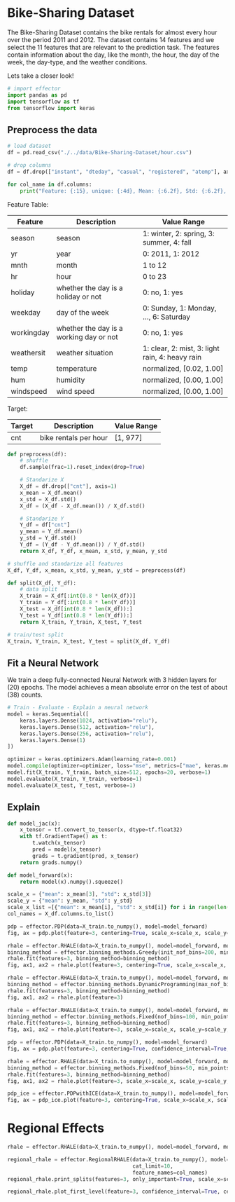 # Bike-Sharing Dataset

The Bike-Sharing Dataset contains the bike rentals for almost every hour over the period 2011 and 2012. 
The dataset contains 14 features and we select the 11 features that are relevant to the prediction task. 
The features contain information about the day, like the month, the hour, the day of the week, the day-type,
and the weather conditions. 

Lets take a closer look!


```python
# import effector
import pandas as pd
import tensorflow as tf
from tensorflow import keras
```

## Preprocess the data


```python
# load dataset
df = pd.read_csv("./../data/Bike-Sharing-Dataset/hour.csv")

# drop columns
df = df.drop(["instant", "dteday", "casual", "registered", "atemp"], axis=1)
```


```python
for col_name in df.columns:
    print("Feature: {:15}, unique: {:4d}, Mean: {:6.2f}, Std: {:6.2f}, Min: {:6.2f}, Max: {:6.2f}".format(col_name, len(df[col_name].unique()), df[col_name].mean(), df[col_name].std(), df[col_name].min(), df[col_name].max()))
```

Feature Table:

| Feature      | Description                            | Value Range                                         |
|--------------|----------------------------------------|-----------------------------------------------------|
| season       | season                                 | 1: winter, 2: spring, 3: summer, 4: fall            |
| yr           | year                                   | 0: 2011, 1: 2012                                    |
| mnth         | month                                  | 1 to 12                                             |
| hr           | hour                                   | 0 to 23                                             |
| holiday      | whether the day is a holiday or not    | 0: no, 1: yes                                       |
| weekday      | day of the week                        | 0: Sunday, 1: Monday, …, 6: Saturday                |
| workingday   | whether the day is a working day or not | 0: no, 1: yes                                      |
| weathersit   | weather situation                      | 1: clear, 2: mist, 3: light rain, 4: heavy rain     |
| temp         | temperature                            | normalized, [0.02, 1.00]                            |
| hum          | humidity                               | normalized, [0.00, 1.00]                            |
| windspeed    | wind speed                             | normalized, [0.00, 1.00]                            |


Target:

| Target       | Description                            | Value Range                                         |
|--------------|----------------------------------------|-----------------------------------------------------|
| cnt          | bike rentals per hour                  | [1, 977]                                            |



```python
def preprocess(df):
    # shuffle
    df.sample(frac=1).reset_index(drop=True)

    # Standarize X
    X_df = df.drop(["cnt"], axis=1)
    x_mean = X_df.mean()
    x_std = X_df.std()
    X_df = (X_df - X_df.mean()) / X_df.std()

    # Standarize Y
    Y_df = df["cnt"]
    y_mean = Y_df.mean()
    y_std = Y_df.std()
    Y_df = (Y_df - Y_df.mean()) / Y_df.std()
    return X_df, Y_df, x_mean, x_std, y_mean, y_std

# shuffle and standarize all features
X_df, Y_df, x_mean, x_std, y_mean, y_std = preprocess(df)
```


```python
def split(X_df, Y_df):
    # data split
    X_train = X_df[:int(0.8 * len(X_df))]
    Y_train = Y_df[:int(0.8 * len(Y_df))]
    X_test = X_df[int(0.8 * len(X_df)):]
    Y_test = Y_df[int(0.8 * len(Y_df)):]
    return X_train, Y_train, X_test, Y_test

# train/test split
X_train, Y_train, X_test, Y_test = split(X_df, Y_df)
```

## Fit a Neural Network

We train a deep fully-connected Neural Network with 3 hidden layers for \(20\) epochs. 
The model achieves a mean absolute error on the test of about \(38\) counts.


```python
# Train - Evaluate - Explain a neural network
model = keras.Sequential([
    keras.layers.Dense(1024, activation="relu"),
    keras.layers.Dense(512, activation="relu"),
    keras.layers.Dense(256, activation="relu"),
    keras.layers.Dense(1)
])

optimizer = keras.optimizers.Adam(learning_rate=0.001)
model.compile(optimizer=optimizer, loss="mse", metrics=["mae", keras.metrics.RootMeanSquaredError()])
model.fit(X_train, Y_train, batch_size=512, epochs=20, verbose=1)
model.evaluate(X_train, Y_train, verbose=1)
model.evaluate(X_test, Y_test, verbose=1)

```

## Explain


```python
def model_jac(x):
    x_tensor = tf.convert_to_tensor(x, dtype=tf.float32)
    with tf.GradientTape() as t:
        t.watch(x_tensor)
        pred = model(x_tensor)
        grads = t.gradient(pred, x_tensor)
    return grads.numpy()

def model_forward(x):
    return model(x).numpy().squeeze()

```


```python
scale_x = {"mean": x_mean[3], "std": x_std[3]}
scale_y = {"mean": y_mean, "std": y_std}
scale_x_list =[{"mean": x_mean[i], "std": x_std[i]} for i in range(len(x_mean))]
col_names = X_df.columns.to_list()
```


```python
pdp = effector.PDP(data=X_train.to_numpy(), model=model_forward)
fig, ax = pdp.plot(feature=3, centering=True, scale_x=scale_x, scale_y=scale_y)
```


```python
rhale = effector.RHALE(data=X_train.to_numpy(), model=model_forward, model_jac=model_jac)
binning_method = effector.binning_methods.Greedy(init_nof_bins=200, min_points_per_bin=30, discount=20, cat_limit=10)
rhale.fit(features=3, binning_method=binning_method)
fig, ax1, ax2 = rhale.plot(feature=3, centering=True, scale_x=scale_x, scale_y=scale_y)
```


```python
rhale = effector.RHALE(data=X_train.to_numpy(), model=model_forward, model_jac=model_jac)
binning_method = effector.binning_methods.DynamicProgramming(max_nof_bins=24, min_points_per_bin=30, discount=0.)
rhale.fit(features=3, binning_method=binning_method)
fig, ax1, ax2 = rhale.plot(feature=3)
```


```python
rhale = effector.RHALE(data=X_train.to_numpy(), model=model_forward, model_jac=model_jac)
binning_method = effector.binning_methods.Fixed(nof_bins=100, min_points_per_bin=0, cat_limit=10)
rhale.fit(features=3, binning_method=binning_method)
fig, ax1, ax2 = rhale.plot(feature=3, scale_x=scale_x, scale_y=scale_y, centering=True)
```


```python
pdp = effector.PDP(data=X_train.to_numpy(), model=model_forward)
fig, ax = pdp.plot(feature=3, centering=True, confidence_interval=True, scale_x=scale_x, scale_y=scale_y)
```


```python
rhale = effector.RHALE(data=X_train.to_numpy(), model=model_forward, model_jac=model_jac)
binning_method = effector.binning_methods.Fixed(nof_bins=50, min_points_per_bin=0, cat_limit=10)
rhale.fit(features=3, binning_method=binning_method)
fig, ax1, ax2 = rhale.plot(feature=3, scale_x=scale_x, scale_y=scale_y, centering=True, confidence_interval=True)
```


```python
pdp_ice = effector.PDPwithICE(data=X_train.to_numpy(), model=model_forward)
fig, ax = pdp_ice.plot(feature=3, centering=True, scale_x=scale_x, scale_y=scale_y)
```

# Regional Effects


```python
rhale = effector.RHALE(data=X_train.to_numpy(), model=model_forward, model_jac=model_jac).plot(feature=3, centering=True, confidence_interval=True, scale_x=scale_x, scale_y=scale_y)
```




```python
regional_rhale = effector.RegionalRHALE(data=X_train.to_numpy(), model=model_forward, model_jac=model_jac,
                                        cat_limit=10,
                                        feature_names=col_names)
regional_rhale.print_splits(features=3, only_important=True, scale_x=scale_x_list)

```


```python
regional_rhale.plot_first_level(feature=3, confidence_interval=True, centering=True, scale_x=scale_x_list, scale_y=scale_y)
```


```python

```
